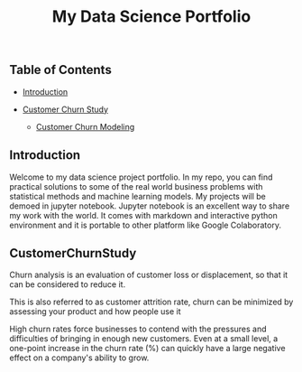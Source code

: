 <h1 align="center"> My Data Science Portfolio </h1> <br>

## Table of Contents
- [Introduction](#introduction)

- [Customer Churn Study](#customerchurnstudy)
  - [Customer Churn Modeling](https://github.com/ridhoarahman/RidhoAR-Portfolio/tree/main/Churn%20Modeling)

## Introduction

Welcome to my data science project portfolio. In my repo, you can find practical solutions to some of the real world business problems with statistical methods and machine learning models. My projects will be demoed in jupyter notebook. Jupyter notebook is an excellent way to share my work with the world. It comes with markdown and interactive python environment and it is portable to other platform like Google Colaboratory.

## CustomerChurnStudy

Churn analysis is an evaluation of customer loss or displacement, so that it can be considered to reduce it.

This is also referred to as customer attrition rate, churn can be minimized by assessing your product and how people use it

High churn rates force businesses to contend with the pressures and difficulties of bringing in enough new customers. Even at a small level, a one-point increase in the churn rate (%) can quickly have a large negative effect on a company's ability to grow.
